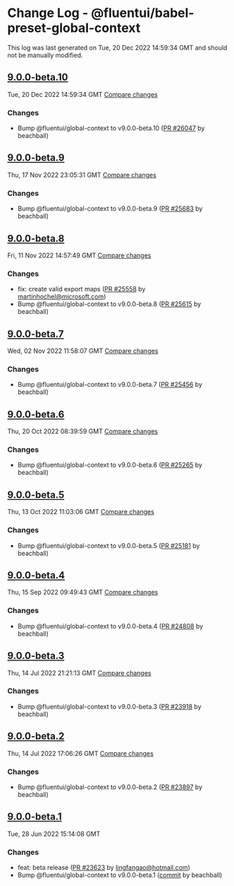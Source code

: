 # Change Log - @fluentui/babel-preset-global-context

This log was last generated on Tue, 20 Dec 2022 14:59:34 GMT and should not be manually modified.

<!-- Start content -->

## [9.0.0-beta.10](https://github.com/microsoft/fluentui/tree/@fluentui/babel-preset-global-context_v9.0.0-beta.10)

Tue, 20 Dec 2022 14:59:34 GMT 
[Compare changes](https://github.com/microsoft/fluentui/compare/@fluentui/babel-preset-global-context_v9.0.0-beta.9..@fluentui/babel-preset-global-context_v9.0.0-beta.10)

### Changes

- Bump @fluentui/global-context to v9.0.0-beta.10 ([PR #26047](https://github.com/microsoft/fluentui/pull/26047) by beachball)

## [9.0.0-beta.9](https://github.com/microsoft/fluentui/tree/@fluentui/babel-preset-global-context_v9.0.0-beta.9)

Thu, 17 Nov 2022 23:05:31 GMT 
[Compare changes](https://github.com/microsoft/fluentui/compare/@fluentui/babel-preset-global-context_v9.0.0-beta.8..@fluentui/babel-preset-global-context_v9.0.0-beta.9)

### Changes

- Bump @fluentui/global-context to v9.0.0-beta.9 ([PR #25683](https://github.com/microsoft/fluentui/pull/25683) by beachball)

## [9.0.0-beta.8](https://github.com/microsoft/fluentui/tree/@fluentui/babel-preset-global-context_v9.0.0-beta.8)

Fri, 11 Nov 2022 14:57:49 GMT 
[Compare changes](https://github.com/microsoft/fluentui/compare/@fluentui/babel-preset-global-context_v9.0.0-beta.7..@fluentui/babel-preset-global-context_v9.0.0-beta.8)

### Changes

- fix: create valid export maps ([PR #25558](https://github.com/microsoft/fluentui/pull/25558) by martinhochel@microsoft.com)
- Bump @fluentui/global-context to v9.0.0-beta.8 ([PR #25615](https://github.com/microsoft/fluentui/pull/25615) by beachball)

## [9.0.0-beta.7](https://github.com/microsoft/fluentui/tree/@fluentui/babel-preset-global-context_v9.0.0-beta.7)

Wed, 02 Nov 2022 11:58:07 GMT 
[Compare changes](https://github.com/microsoft/fluentui/compare/@fluentui/babel-preset-global-context_v9.0.0-beta.6..@fluentui/babel-preset-global-context_v9.0.0-beta.7)

### Changes

- Bump @fluentui/global-context to v9.0.0-beta.7 ([PR #25456](https://github.com/microsoft/fluentui/pull/25456) by beachball)

## [9.0.0-beta.6](https://github.com/microsoft/fluentui/tree/@fluentui/babel-preset-global-context_v9.0.0-beta.6)

Thu, 20 Oct 2022 08:39:59 GMT 
[Compare changes](https://github.com/microsoft/fluentui/compare/@fluentui/babel-preset-global-context_v9.0.0-beta.5..@fluentui/babel-preset-global-context_v9.0.0-beta.6)

### Changes

- Bump @fluentui/global-context to v9.0.0-beta.6 ([PR #25265](https://github.com/microsoft/fluentui/pull/25265) by beachball)

## [9.0.0-beta.5](https://github.com/microsoft/fluentui/tree/@fluentui/babel-preset-global-context_v9.0.0-beta.5)

Thu, 13 Oct 2022 11:03:06 GMT 
[Compare changes](https://github.com/microsoft/fluentui/compare/@fluentui/babel-preset-global-context_v9.0.0-beta.4..@fluentui/babel-preset-global-context_v9.0.0-beta.5)

### Changes

- Bump @fluentui/global-context to v9.0.0-beta.5 ([PR #25181](https://github.com/microsoft/fluentui/pull/25181) by beachball)

## [9.0.0-beta.4](https://github.com/microsoft/fluentui/tree/@fluentui/babel-preset-global-context_v9.0.0-beta.4)

Thu, 15 Sep 2022 09:49:43 GMT 
[Compare changes](https://github.com/microsoft/fluentui/compare/@fluentui/babel-preset-global-context_v9.0.0-beta.3..@fluentui/babel-preset-global-context_v9.0.0-beta.4)

### Changes

- Bump @fluentui/global-context to v9.0.0-beta.4 ([PR #24808](https://github.com/microsoft/fluentui/pull/24808) by beachball)

## [9.0.0-beta.3](https://github.com/microsoft/fluentui/tree/@fluentui/babel-preset-global-context_v9.0.0-beta.3)

Thu, 14 Jul 2022 21:21:13 GMT 
[Compare changes](https://github.com/microsoft/fluentui/compare/@fluentui/babel-preset-global-context_v9.0.0-beta.2..@fluentui/babel-preset-global-context_v9.0.0-beta.3)

### Changes

- Bump @fluentui/global-context to v9.0.0-beta.3 ([PR #23918](https://github.com/microsoft/fluentui/pull/23918) by beachball)

## [9.0.0-beta.2](https://github.com/microsoft/fluentui/tree/@fluentui/babel-preset-global-context_v9.0.0-beta.2)

Thu, 14 Jul 2022 17:06:26 GMT 
[Compare changes](https://github.com/microsoft/fluentui/compare/@fluentui/babel-preset-global-context_v9.0.0-beta.1..@fluentui/babel-preset-global-context_v9.0.0-beta.2)

### Changes

- Bump @fluentui/global-context to v9.0.0-beta.2 ([PR #23897](https://github.com/microsoft/fluentui/pull/23897) by beachball)

## [9.0.0-beta.1](https://github.com/microsoft/fluentui/tree/@fluentui/babel-preset-global-context_v9.0.0-beta.1)

Tue, 28 Jun 2022 15:14:08 GMT

### Changes

- feat: beta release ([PR #23623](https://github.com/microsoft/fluentui/pull/23623) by lingfangao@hotmail.com)
- Bump @fluentui/global-context to v9.0.0-beta.1 ([commit](https://github.com/microsoft/fluentui/commit/ba6c5d651559b91c815429c9a9357c4d5a390f3e) by beachball)
